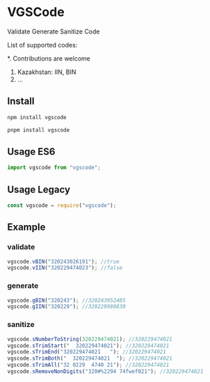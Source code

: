# VGSCode

Validate Generate Sanitize Code

List of supported codes:

*. Contributions are welcome
1. Kazakhstan: IIN, BIN
2. ...

## Install

```sh
npm install vgscode

pnpm install vgscode
```

## Usage ES6

```javascript
import vgscode from "vgscode";
```

## Usage Legacy

```javascript
const vgscode = require("vgscode");
```

## Example

### validate

```javascript
vgscode.vBIN("320243026191"); //true
vgscode.vIIN("320229474023"); //false
```

### generate

```javascript
vgscode.gBIN("320243"); //320243952485
vgscode.gIIN("320229"); //320229980830
```

### sanitize

```javascript
vgscode.sNumberToString(320229474021); //320229474021
vgscode.sTrimStart("  320229474021"); //320229474021
vgscode.sTrimEnd("320229474021   "); //320229474021
vgscode.sTrimBoth("  320229474021  "); //320229474021
vgscode.sTrimAll("32 0229  4740 21"); //320229474021
vgscode.sRemoveNonDigits("320#%2294 74fwef021"); //320229474021
```
